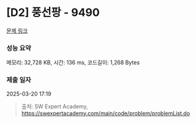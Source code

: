 # [D2] 풍선팡 - 9490 

[문제 링크](https://swexpertacademy.com/main/code/problem/problemDetail.do?contestProbId=AXAerAPaVXMDFARP) 

### 성능 요약

메모리: 32,728 KB, 시간: 136 ms, 코드길이: 1,268 Bytes

### 제출 일자

2025-03-20 17:19



> 출처: SW Expert Academy, https://swexpertacademy.com/main/code/problem/problemList.do